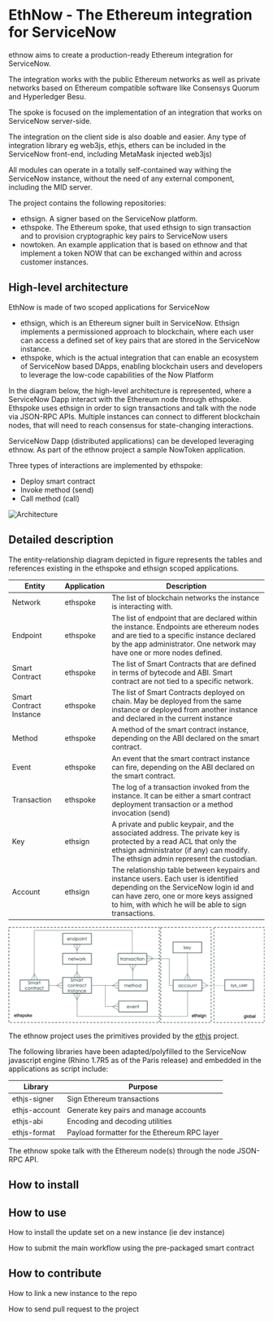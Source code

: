 # EthNow - The Ethereum integration for ServiceNow

ethnow aims to create a production-ready Ethereum integration for ServiceNow. 

The integration works with the public Ethereum networks as well as private networks based on Ethereum compatible software like Consensys Quorum and Hyperledger Besu.

The spoke is focused on the implementation of an integration that works on ServiceNow server-side.

The integration on the client side is also doable and easier. Any type of integration library eg web3js, ethjs, ethers can be included in the ServiceNow front-end, including MetaMask injected web3js)

All modules can operate in a totally self-contained way withing the ServiceNow instance, without the need of any external component, including the MID server.

The project contains the following repositories:
- ethsign. A signer based on the ServiceNow platform.
- ethspoke. The Ethereum spoke, that used ethsign to sign transaction and to provision cryptographic key pairs to ServiceNow users
- nowtoken. An example application that is based on ethnow and that implement a token NOW that can be exchanged within and across customer instances.

## High-level architecture

EthNow is made of two scoped applications for ServiceNow
- ethsign, which is an Ethereum signer built in ServiceNow. Ethsign implements a permissioned approach to blockchain, where each user can access a defined set of key pairs that are stored in the ServiceNow instance.
- ethspoke, which is the actual integration that can enable an ecosystem of ServiceNow based DApps, enabling blockchain users and developers to leverage the low-code capabilities of the Now Platform

In the diagram below, the high-level architecture is represented, where a ServiceNow Dapp interact with the Ethereum node through ethspoke. Ethspoke uses ethsign in order to sign transactions and talk with the node via JSON-RPC APIs. Multiple instances can connect to different blockchain nodes, that will need to reach consensus for state-changing interactions. 

ServiceNow Dapp (distributed applications) can be developed leveraging ethnow. As part of the ethnow project a sample NowToken application.

Three types of interactions are implemented by ethspoke:
- Deploy smart contract
- Invoke method (send)
- Call method (call)

![Architecture](ethspoke_arch.png)

## Detailed description

The entity-relationship diagram depicted in figure represents the tables and references existing in the ethspoke and ethsign scoped applications.

| Entity  | Application |Description |
|---|---|---|
|Network|ethspoke|The list of blockchain networks the instance is interacting with.|
|Endpoint|ethspoke|The list of endpoint that are declared within the instance. Endpoints are ethereum nodes and are tied to a specific instance declared by the app administrator. One network may have one or more nodes defined.|
|Smart Contract|ethspoke|The list of Smart Contracts that are defined in terms of bytecode and ABI. Smart contract are not tied to a specific network.|
|Smart Contract Instance|ethspoke|The list of Smart Contracts deployed on chain. May be deployed from the same instance or deployed from another instance and declared in the current instance |
|Method|ethspoke|A method of the smart contract instance, depending on the ABI declared on the smart contract.
|Event|ethspoke|An event that the smart contract instance can fire, depending on the ABI declared on the smart contract.
|Transaction|ethspoke|The log of a transaction invoked from the instance. It can be either a smart contract deployment transaction or a method invocation (send)|
|Key|ethsign|A private and public keypair, and the associated address. The private key is protected by a read ACL that only the ethsign administrator (if any) can modify. The ethsign admin represent the custodian.
|Account|ethsign|The relationship table between keypairs and instance users. Each user is identified depending on the ServiceNow login id and can have zero,  one or more keys assigned to him, with which he will be able to sign transactions. |



![Entity Diagram](ethnow_erd.png)


The ethnow project uses the primitives provided by the [ethjs](https://github.com/ethjs) project.

The following libraries have been adapted/polyfilled to the ServiceNow javascript engine (Rhino 1.7R5 as of the Paris release) and embedded in the applications as script include:

| Library | Purpose |
|---|---|
|ethjs-signer| Sign Ethereum transactions|
|ethjs-account| Generate key pairs and manage accounts|
|ethjs-abi| Encoding and decoding utilities|
|ethjs-format| Payload formatter for the Ethereum RPC layer |


The ethnow spoke talk with the Ethereum node(s) through the node JSON-RPC API.

## How to install 




## How to use

How to install the update set on a new instance (ie dev instance)

How to submit the main workflow using the pre-packaged smart contract

## How to contribute

How to link a new instance to the repo

How to send pull request to the project
